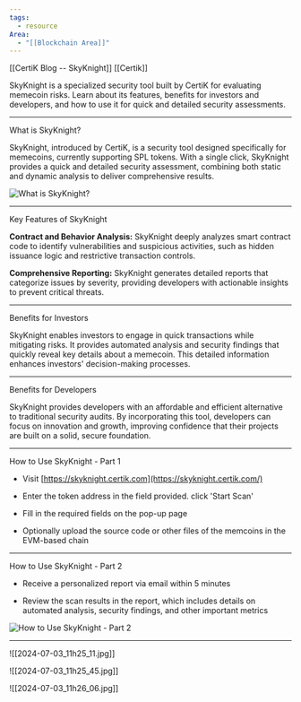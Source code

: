 ```yaml
---
tags:
  - resource
Area:
  - "[[Blockchain Area]]"
---
```

[[CertiK Blog -- SkyKnight]]
[[Certik]]

SkyKnight is a specialized security tool built by CertiK for evaluating memecoin risks. Learn about its features, benefits for investors and developers, and how to use it for quick and detailed security assessments.

---
What is SkyKnight?

SkyKnight, introduced by CertiK, is a security tool designed specifically for memecoins, currently supporting SPL tokens. With a single click, SkyKnight provides a quick and detailed security assessment, combining both static and dynamic analysis to deliver comprehensive results.

![What is SkyKnight?](https://skynet.certik.com/_next/image?url=https%3A%2F%2Fimages.ctfassets.net%2Fjqfm0se0f03r%2F4zWKPZPk2UlRmZPAnx98SZ%2F093f35bb2b96f382150c4de64a8f99e5%2FScreenshot_2024-06-18_at_5.11.06_PM.png&w=3840&q=75)

---
Key Features of SkyKnight

**Contract and Behavior Analysis:** SkyKnight deeply analyzes smart contract code to identify vulnerabilities and suspicious activities, such as hidden issuance logic and restrictive transaction controls.

**Comprehensive Reporting:** SkyKnight generates detailed reports that categorize issues by severity, providing developers with actionable insights to prevent critical threats.

---
Benefits for Investors

SkyKnight enables investors to engage in quick transactions while mitigating risks. It provides automated analysis and security findings that quickly reveal key details about a memecoin. This detailed information enhances investors' decision-making processes.

---
Benefits for Developers

SkyKnight provides developers with an affordable and efficient alternative to traditional security audits. By incorporating this tool, developers can focus on innovation and growth, improving confidence that their projects are built on a solid, secure foundation.

---
How to Use SkyKnight - Part 1

- Visit [https://skyknight.certik.com](https://skyknight.certik.com/)
    
- Enter the token address in the field provided. click 'Start Scan'
    
- Fill in the required fields on the pop-up page
    
- Optionally upload the source code or other files of the memcoins in the EVM-based chain

---
How to Use SkyKnight - Part 2

- Receive a personalized report via email within 5 minutes
    
- Review the scan results in the report, which includes details on automated analysis, security findings, and other important metrics
    

![How to Use SkyKnight - Part 2](https://skynet.certik.com/_next/image?url=https%3A%2F%2Fimages.ctfassets.net%2Fjqfm0se0f03r%2F1WGT7wtO7y3V3G2SOJ9Q9N%2F9ab98f750270200e3ab0086c2931d647%2FScreenshot_2024-06-18_at_5.18.52_PM.png&w=3840&q=75)

---
![[2024-07-03_11h25_11.jpg]]

![[2024-07-03_11h25_45.jpg]]

![[2024-07-03_11h26_06.jpg]]